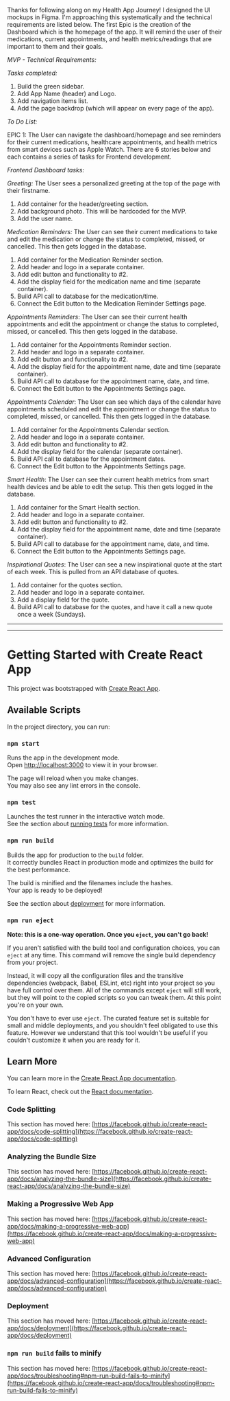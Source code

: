 Thanks for following along on my Health App Journey! I designed the UI mockups in Figma. I'm approaching this systematically and the technical requirements are listed below. The first Epic is the creation of the Dashboard which is the homepage of the app. It will remind the user of their medications, current appointments, and health metrics/readings that are important to them and their goals.

*MVP - Technical Requirements:*

*Tasks completed:*
1. Build the green sidebar.
2. Add App Name (header) and Logo.
3. Add navigation items list.
4. Add the page backdrop (which will appear on every page of the app).

*To Do List:*

EPIC 1: The User can navigate the dashboard/homepage and see reminders for their current medications, healthcare appointments, and health metrics from smart devices such as Apple Watch. There are 6 stories below and each contains a series of tasks for Frontend development.

*Frontend Dashboard tasks:*

*Greeting:*
The User sees a personalized greeting at the top of the page with their firstname.
1. Add container for the header/greeting section.
2. Add background photo. This will be hardcoded for the MVP.
3. Add the user name. 

*Medication Reminders:*
The User can see their current medications to take and edit the medication or change the status to completed, missed, or cancelled. This then gets logged in the database.
1. Add container for the Medication Reminder section.
2. Add header and logo in a separate container.
3. Add edit button and functionality to #2.
4. Add the display field for the medication name and time (separate container).
5. Build API call to database for the medication/time.
6. Connect the Edit button to the Medication Reminder Settings page.

*Appointments Reminders*:
The User can see their current health appointments and edit the appointment or change the status to completed, missed, or cancelled. This then gets logged in the database.
1. Add container for the Appointments Reminder section.
2. Add header and logo in a separate container.
3. Add edit button and functionality to #2.
4. Add the display field for the appointment name, date and time (separate container).
5. Build API call to database for the appointment name, date, and time.
6. Connect the Edit button to the Appointments Settings page.

*Appointments Calendar*:
The User can see which days of the calendar have appointments scheduled and edit the appointment or change the status to completed, missed, or cancelled. This then gets logged in the database.
1. Add container for the Appointments Calendar section.
2. Add header and logo in a separate container.
3. Add edit button and functionality to #2.
4. Add the display field for the calendar (separate container).
5. Build API call to database for the appointment dates.
6. Connect the Edit button to the Appointments Settings page.

*Smart Health*:
The User can see their current health metrics from smart health devices and be able to edit the setup. This then gets logged in the database.
1. Add container for the Smart Health section.
2. Add header and logo in a separate container.
3. Add edit button and functionality to #2.
4. Add the display field for the appointment name, date and time (separate container).
5. Build API call to database for the appointment name, date, and time.
6. Connect the Edit button to the Appointments Settings page.

*Inspirational Quotes*:
The User can see a new inspirational quote at the start of each week. This is pulled from an API database of quotes.
1. Add container for the quotes section.
2. Add header and logo in a separate container.
3. Add a display field for the quote.
5. Build API call to database for the quotes, and have it call a new quote once a week (Sundays).


********************











*************************************************************************

# Getting Started with Create React App

This project was bootstrapped with [Create React App](https://github.com/facebook/create-react-app).

## Available Scripts

In the project directory, you can run:

### `npm start`

Runs the app in the development mode.\
Open [http://localhost:3000](http://localhost:3000) to view it in your browser.

The page will reload when you make changes.\
You may also see any lint errors in the console.

### `npm test`

Launches the test runner in the interactive watch mode.\
See the section about [running tests](https://facebook.github.io/create-react-app/docs/running-tests) for more information.

### `npm run build`

Builds the app for production to the `build` folder.\
It correctly bundles React in production mode and optimizes the build for the best performance.

The build is minified and the filenames include the hashes.\
Your app is ready to be deployed!

See the section about [deployment](https://facebook.github.io/create-react-app/docs/deployment) for more information.

### `npm run eject`

**Note: this is a one-way operation. Once you `eject`, you can't go back!**

If you aren't satisfied with the build tool and configuration choices, you can `eject` at any time. This command will remove the single build dependency from your project.

Instead, it will copy all the configuration files and the transitive dependencies (webpack, Babel, ESLint, etc) right into your project so you have full control over them. All of the commands except `eject` will still work, but they will point to the copied scripts so you can tweak them. At this point you're on your own.

You don't have to ever use `eject`. The curated feature set is suitable for small and middle deployments, and you shouldn't feel obligated to use this feature. However we understand that this tool wouldn't be useful if you couldn't customize it when you are ready for it.

## Learn More

You can learn more in the [Create React App documentation](https://facebook.github.io/create-react-app/docs/getting-started).

To learn React, check out the [React documentation](https://reactjs.org/).

### Code Splitting

This section has moved here: [https://facebook.github.io/create-react-app/docs/code-splitting](https://facebook.github.io/create-react-app/docs/code-splitting)

### Analyzing the Bundle Size

This section has moved here: [https://facebook.github.io/create-react-app/docs/analyzing-the-bundle-size](https://facebook.github.io/create-react-app/docs/analyzing-the-bundle-size)

### Making a Progressive Web App

This section has moved here: [https://facebook.github.io/create-react-app/docs/making-a-progressive-web-app](https://facebook.github.io/create-react-app/docs/making-a-progressive-web-app)

### Advanced Configuration

This section has moved here: [https://facebook.github.io/create-react-app/docs/advanced-configuration](https://facebook.github.io/create-react-app/docs/advanced-configuration)

### Deployment

This section has moved here: [https://facebook.github.io/create-react-app/docs/deployment](https://facebook.github.io/create-react-app/docs/deployment)

### `npm run build` fails to minify

This section has moved here: [https://facebook.github.io/create-react-app/docs/troubleshooting#npm-run-build-fails-to-minify](https://facebook.github.io/create-react-app/docs/troubleshooting#npm-run-build-fails-to-minify)
